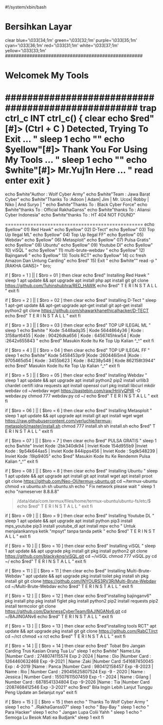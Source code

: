 #!/system/xbin/bash
# Bersihkan Layar
clear
blue='\033[34;1m'
green='\033[32;1m'
purple='\033[35;1m'
cyan='\033[36;1m'
red='\033[31;1m'
white='\033[37;1m'
yellow='\033[33;1m'
###################################################
# Welcomek My Tools
###################################################
trap ctrl_c INT
ctrl_c() {
clear
echo  $red"[#]> (Ctrl + C ) Detected, 
Trying To Exit ... "
sleep 1
echo ""
echo  $yellow"[#]> Thank You For Using My 
Tools ... "
sleep 1
echo ""
echo  $white"[#]> Mr.Yuj1n
Here ... "
read enter
exit
}
=================================================
echo $white"Author : Wolf Cyber Army"
echo $white"Team : Jawa Barat Cyber"
echo $white"Thanks To :Adoon | Adam| Jim | Mr. Ucox| Robby | Niko | And Suryo | "
echo $white"Thanks To : Black Cyber Force"
echo $white"thanks To : Official RakhaGanss"
echo $white"thanks To : Aliansi Cyber Indonesia"
echo $white"thanks To : HT 404 NOT FOUND"

=================================================
echo  $yellow" 01) Red Hawk"
echo  $yellow" 02) D-Tect"
echo  $yellow" 03) Top Up Ilegal ML"
echo  $yellow" 04) Top Up Ilegal FF"
echo  $yellow" 05) Webdav"
echo  $yellow" 06) Metasploit"
echo  $yellow" 07) Pulsa Gratis"
echo  $yellow" 08) Ubuntu"
echo  $yellow" 09) Youtube Dl"
echo  $yellow" 10) viSQL "
echo  $yellow" 11) multi-brute-webdav "
echo  $yellow" 12) Bajinganv6 "
echo  $yellow" 13) Tools RCT"
echo  $yellow" 14)  cc fresh Amazon Dan Untung Carding"
echo  $red" 15) Exit "
echo  $white""
read -p "[RAKHA GANS]> " bro;

if [ $bro = 1 ] || [ $bro = 01 ]
then
clear
echo  $red" Installing Red Hawk "
sleep 1
apt update && apt upgrade
apt install php
apt install git
git clone 
https://github.com/Tuhinshubhra/RED_HAWK
echo  $red" T E R I N S T A L L "
exit
fi

if [ $bro = 2 ] || [ $bro = 02 ]
then
clear
echo  $red" Installing D-Tect "
sleep 1
apt-get update && apt-get upgrade
apt-get install git
apt-get install python2
git clone 
https://github.com/shawarkhanethicalhacker/D-TECT
echo  $red" T E R I N S T A L L "
exit
fi

if [ $bro = 3 ] || [ $bro = 03 ]
then
clear
echo  $red" TOP UP ILEGAL ML "
sleep 1
echo  $white " Kode :5448adq35 | Kode 5644864y36 | Kode : 3158art6455 | Kode : 90426dka656 | Kode : 6456745hkw54 | Kode :2642x655843 "
echo  $red" Masukin Kode Itu Ke Top Up Kalian ^_^"
exit
fi

if [ $bro = 4 ] || [ $bro = 04 ]
then
clear
echo  $red" TOP UP ILEGAL FF "
sleep 1
echo  $white"  Kode 5458453pr9 |Kode :260446i5m4 |Kode : 9705465d54 | Kode : 3455b623 | Kode : 84238y548 | Kode 862158t3944"
echo  $red" Masukin Kode Itu Ke Top Up Kalian ^_^"
exit
fi

if [ $bro = 5 ] || [ $bro = 05 ]
then
clear
echo  $red" Installing Webdav "
sleep 1
apt update && apt upgrade
apt install python2
pip2 install urllib3 chardet certifi idna 
requests
apt install openssl curl
pkg install libcurl
mkdir webdav
cd ~/webdav
wget https://pastebin.com/raw/HnVyQPtR -O 
webdav.py
chmod 777 webdav.py
cd ~/
echo  $red" T E R I N S T A L L "
exit
fi

if [ $bro = 06 ] || [ $bro = 6 ]
then
clear
echo  $red" Installing Metasploit "
sleep 1
apt update && apt upgrade
apt install git
apt install wget
wget
https://raw.githubusercontent.com/verluchie/termux-metasploit/master/install.sh
chmod 777 install.sh
sh install.sh
echo  $red" T E R I N S T A L L "
exit
fi

if [ $bro = 07 ] || [ $bro = 7 ]
then
clear
echo  $red" PULSA GRATIS "
sleep 1
echo  $white" Inviet Kode :2bk340dk94 | Inviet Kode 154d955b9 |Inviet Kode : 9p54k644as5 | Inviet Kode 844ipps456 | Inviet Kode : 5qdk548239 | Inviet Kode :19ip9405"
echo  $red" Masukin Kode Itu Ke Rendemm Pulsa Kalian ^_^"
exit
fi

if [ $bro = 08 ] || [ $bro = 8 ]
then
clear
echo  $red" Installing Ubuntu "
sleep 1
apt update && apt upgrade
apt install git
apt install wget
apt install proot
git clone 
https://github.com/Neo-Oli/termux-ubuntu.git
cd ~/termux-ubuntu
chmod +x ubuntu.sh
sh ubuntu.sh
echo " Fix network please wait "
sleep 1
echo "nameserver 8.8.8.8" 
>/data/data/com.termux/files/home/termux-ubuntu/ubuntu-fs/etc/$
echo  $red" T E R I N S T A L L "
exit
fi

if [ $bro = 09 ] || [ $bro = 9 ]
then
clear
echo  $red" Installing Youtube DL "
sleep 1
apt update && apt upgrade
apt install python
pip3 install mps_youtube
pip3 install youtube_dl
apt install mpv
echo " Untuk menjalankannya ketik "mpsyt" 
tanpa tanda petik "
echo  $red" T E R I N S T A L L "
exit
fi

if [ $bro = 10 ] || [ $bro = 10 ]
then
clear
echo  $red" Installing viSQL "
sleep 1
apt update && apt upgrade
pkg install git
pkg install python2
git clone 
https://github.com/blackvkng/viSQL.git
cd ~/viSQL
chmod 777 viSQL.py
cd ~/
echo  $red" T E R I N S T A L L "
exit
fi

if [ $bro = 11 ] || [ $bro = 11 ]
then
clear
echo  $red" Installing Multi-Brute-Webdav "
apt update && apt upgrade
pkg install toilet
pkg install sh
pkg install git
git clone 
https://github.com/INYOURS3RV3R/Multi-Brute-Webdav
cd ~/Multi-Brute-Webdav
echo  $red" T E R I N S T A L L "
exit
fi

if [ $bro = 12 ] || [ $bro = 12 ] 
then
clear
echo  $red"installing bajinganv6"
pkg install php
pkg install figlet
pkg install python2
pip2 install requests
pip2 install termcolor
git clone 
https://github.com/DarknessCyberTeam/BAJINGANv6.git
cd ~/BAJINGANv6
echo  $red" T E R I N S T A L L "
exit 
fi

if [ $bro = 13 ] || [ $bro = 13 ]
then
clear
echo  $red"installing tools RCT"
apt update && apt upgrade
pkg install git
git clone https://github.com/RabCT/rct
cd ~/rct
chmod +x rct
echo  $red" T E R I N S T A L L "
exit
fi

if [ $bro = 14 ] || [ $bro = 14 ]
then
clear
echo  $red" Tobat Bro Jangan Carding Trus Kasian Orang Tua Lu"
sleep 1
echo  $white" Name:Lita |Number Card : 2748074115574 Exp 2-2024 | Name : Dio |Number Card : 1264460632468 Exp -9-2021 | Name :Zaki |Number Card :541687450045 Exp : 4-2019 |Name : Panca |Number Card : 980412158457 Exp -8-2023 | Name : Rio | Number Card : 29045625807524 Exp -9 - 2020 | Name : Jessica | Number Card : 15507611507459 Exp -1 - 2024 | Name : Gilang | Number Card : 6878541334804 Exp -9-2026 |Name : Tia |Number Card :2087468412546 Exp -3-2021"
echo  $red" Bila Ingin Lebih Lanjut Tunggu Peng Update an Selanjut nya"
exit
fi

if [ $bro = 15 ] || [ $bro = 15 ]
then
echo " Thanks To Wolf Cyber Army "
sleep 1
echo " ./RakhaGanss07"
sleep 1
echo " Bay-Bay "
sleep 1
echo " Para Hacker"
sleep 1
echo " Jangan Lupa Colii Yahh "
sleep 1
echo " Semoga Lu Besok Mati ea Budjank"
sleep 1
exit
fi
